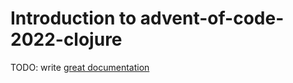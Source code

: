 # Introduction to advent-of-code-2022-clojure

TODO: write [great documentation](http://jacobian.org/writing/what-to-write/)
